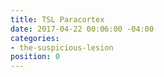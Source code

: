 ```yaml
---
title: TSL Paracortex
date: 2017-04-22 00:06:00 -04:00
categories:
- the-suspicious-lesion
position: 0
---
```



